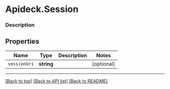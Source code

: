 # Apideck.Session

### Description

## Properties
Name | Type | Description | Notes
------------ | ------------- | ------------- | -------------
`sessionUri` | **string** |  | [optional] 





---

[[Back to top]](#) [[Back to API list]](../../../../README.md#documentation-for-api-endpoints) [[Back to README]](../../../../README.md)



